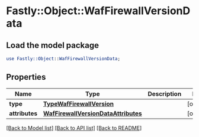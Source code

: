 # Fastly::Object::WafFirewallVersionData

## Load the model package
```perl
use Fastly::Object::WafFirewallVersionData;
```

## Properties
Name | Type | Description | Notes
------------ | ------------- | ------------- | -------------
**type** | [**TypeWafFirewallVersion**](TypeWafFirewallVersion.md) |  | [optional] 
**attributes** | [**WafFirewallVersionDataAttributes**](WafFirewallVersionDataAttributes.md) |  | [optional] 

[[Back to Model list]](../README.md#documentation-for-models) [[Back to API list]](../README.md#documentation-for-api-endpoints) [[Back to README]](../README.md)


